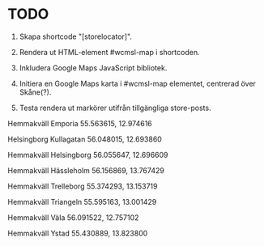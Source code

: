 # TODO

1. Skapa shortcode "[storelocator]".

2. Rendera ut HTML-element #wcmsl-map i shortcoden.

3. Inkludera Google Maps JavaScript bibliotek.

4. Initiera en Google Maps karta i #wcmsl-map elementet, centrerad över Skåne(?).

5. Testa rendera ut markörer utifrån tillgängliga store-posts.

Hemmakväll Emporia
55.563615, 12.974616

Helsingborg Kullagatan
56.048015, 12.693860

Hemmakväll Helsingborg
56.055647, 12.696609

Hemmakväll Hässleholm
56.156869, 13.767429

Hemmakväll Trelleborg
55.374293, 13.153719

Hemmakväll Triangeln
55.595163, 13.001429

Hemmakväll Väla
56.091522, 12.757102

Hemmakväll Ystad
55.430889, 13.823800
